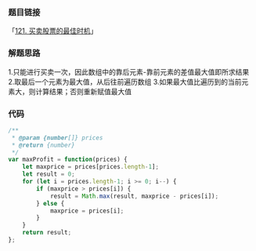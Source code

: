### 题目链接

「[121. 买卖股票的最佳时机](https://leetcode-cn.com/problems/best-time-to-buy-and-sell-stock/)」

### 解题思路

1.只能进行买卖一次，因此数组中的靠后元素-靠前元素的差值最大值即所求结果
2.取最后一个元素为最大值，从后往前遍历数组
3.如果最大值比遍历到的当前元素大，则计算结果；否则重新赋值最大值

### 代码

```javascript
/**
 * @param {number[]} prices
 * @return {number}
 */
var maxProfit = function(prices) {
    let maxprice = prices[prices.length-1];
    let result = 0;
    for (let i = prices.length-1; i >= 0; i--) {
        if (maxprice > prices[i]) {
            result = Math.max(result, maxprice - prices[i]);
        } else {
            maxprice = prices[i];
        }
    }
    return result;
};

```

